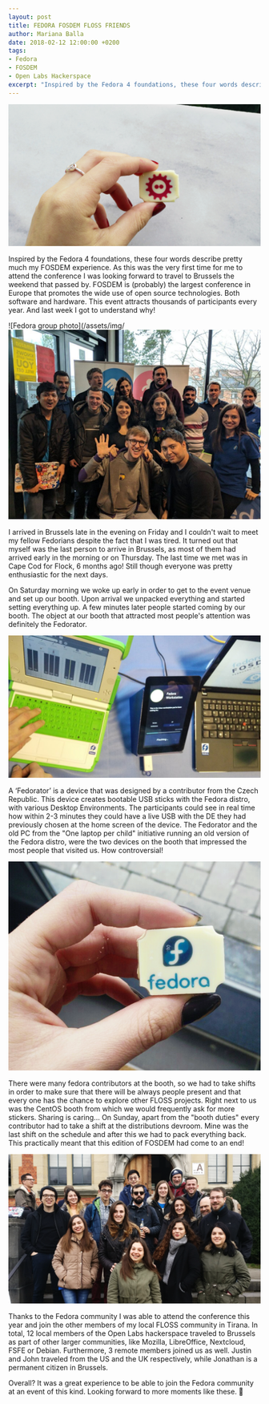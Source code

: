 ```yaml
---
layout: post
title: FEDORA FOSDEM FLOSS FRIENDS
author: Mariana Balla
date: 2018-02-12 12:00:00 +0200
tags:
- Fedora
- FOSDEM
- Open Labs Hackerspace
excerpt: "Inspired by the Fedora 4 foundations, these four words describe pretty much my FOSDEM experience. As this was the very first time for me to attend the conference I was looking forward to travel to Brussels the weekend that passed by."
--- 
```

![FOSDEM candy](/assets/img/fosdem-candy-1024x576.png)

Inspired by the Fedora 4 foundations, these four words describe pretty much my FOSDEM experience. As this was the very first time for me to attend the conference I was looking forward to travel to Brussels the weekend that passed by. FOSDEM is (probably) the largest conference in Europe that promotes the wide use of open source technologies. Both software and hardware. This event attracts thousands of participants every year. And last week I got to understand why!

![Fedora group photo](/assets/img/![FOSDEM candy](/assets/img/fosdem_Group_photo-1024x768.jpg)


I arrived in Brussels late in the evening on Friday and I couldn't wait to meet my fellow Fedorians despite the fact that I was tired. It turned out that myself was the last person to arrive in Brussels, as most of them had arrived early in the morning or on Thursday. The last time we met was in Cape Cod for Flock, 6 months ago! Still though everyone was pretty enthusiastic for the next days.

On Saturday morning we woke up early in order to get to the event venue and set up our booth. Upon arrival we unpacked everything and started setting everything up. A few minutes later people started coming by our booth. The object at our booth that attracted most people's attention was definitely the Fedorator. 

![Fedorator](/assets/img/fosdem_old_PC.jpg)

A ‘Fedorator’ is a device that was designed by a contributor from the Czech Republic. This device creates bootable USB sticks with the Fedora distro, with various Desktop Environments. The participants could see in real time how within 2-3 minutes they could have a live USB with the DE they had previously chosen at the home screen of the device. The Fedorator and the old PC from the "One laptop per child" initiative running an old version of the Fedora distro, were the two devices on the booth that impressed the most people that visited us. How controversial!

![Fedora candy](/assets/img/fosdem-fedora-candy.png)


There were many fedora contributors at the booth, so we had to take shifts in order to make sure that there will be always people present and that every one has the chance to explore other FLOSS projects. Right next to us was the CentOS booth from which we would frequently ask for more stickers. Sharing is caring... On Sunday, apart from the "booth duties" every contributor had to take a shift at the distributions devroom. Mine was the last shift on the schedule and after this we had to pack everything back. This practically meant that this edition of FOSDEM had come to an end!

![Open Labs](/assets/img/fosdemOL_group_photoMMM-1024x607.png)


Thanks to the Fedora community I was able to attend the conference this year and join the other members of my local FLOSS community in Tirana. In total, 12 local members of the Open Labs hackerspace traveled to Brussels as part of other larger communities, like Mozilla, LibreOffice, Nextcloud, FSFE or Debian. Furthermore, 3 remote members joined us as well. Justin and John traveled from the US and the UK respectively, while Jonathan is a permanent citizen in Brussels.

Overall? It was a great experience to be able to join the Fedora community at an event of this kind. Looking forward to more moments like these.  🙂
